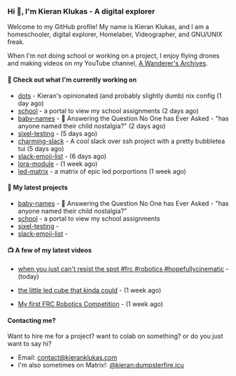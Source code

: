### Hi 👋, I'm Kieran Klukas - A digital explorer 

Welcome to my GitHub profile! My name is Kieran Klukas, and I am a homeschooler, digital explorer, Homelaber, Videographer, and GNU/UNIX freak.

When I'm not doing school or working on a project, I enjoy flying drones and making videos on my YouTube channel, [A Wanderer's Archives](https://youtube.com/@wanderer.archives).

#### 👷 Check out what I'm currently working on

- [dots](https://github.com/kcoderhtml/dots) - Kieran's opinionated (and probably slightly dumb) nix config (1 day ago)
- [school](https://github.com/kcoderhtml/school) - a portal to view my school assignments (2 days ago)
- [baby-names](https://github.com/kcoderhtml/baby-names) - 👶 Answering the Question No One has Ever Asked - "has anyone named their child nostalgia?" (2 days ago)
- [sixel-testing](https://github.com/kcoderhtml/sixel-testing) -  (5 days ago)
- [charming-slack](https://github.com/kcoderhtml/charming-slack) - A cool slack over ssh project with a pretty bubbletea tui (5 days ago)
- [slack-emoji-list](https://github.com/kcoderhtml/slack-emoji-list) -  (6 days ago)
- [lora-module](https://github.com/kcoderhtml/lora-module) -  (1 week ago)
- [led-matrix](https://github.com/kcoderhtml/led-matrix) - a matrix of epic led porportions (1 week ago)

#### 🌱 My latest projects

- [baby-names](https://github.com/kcoderhtml/baby-names) - 👶 Answering the Question No One has Ever Asked - "has anyone named their child nostalgia?"
- [school](https://github.com/kcoderhtml/school) - a portal to view my school assignments
- [sixel-testing](https://github.com/kcoderhtml/sixel-testing) - 
- [slack-emoji-list](https://github.com/kcoderhtml/slack-emoji-list) - 

#### 📺 A few of my latest videos

- [when you just can't resist the spot #frc #robotics #hopefullycinematic](https://www.youtube.com/watch?v=Y7SZ_TDleGM) - (today)

- [the little led cube that kinda could](https://www.youtube.com/watch?v=um7v7Y04vGw) - (1 week ago)

- [My first FRC Robotics Competition](https://www.youtube.com/watch?v=w_o2-eqkbCk) - (1 week ago)



#### Contacting me?

Want to hire me for a project? want to colab on something? or do you just want to say hi?

- Email: [contact@kieranklukas.com](mailto:contact@kieranklukas.com)
- I'm also sometimes on Matrix!: [@kieran:dumpsterfire.icu](https://matrix.to/#/@kieran.matrix.dumpsterfire.icu)
